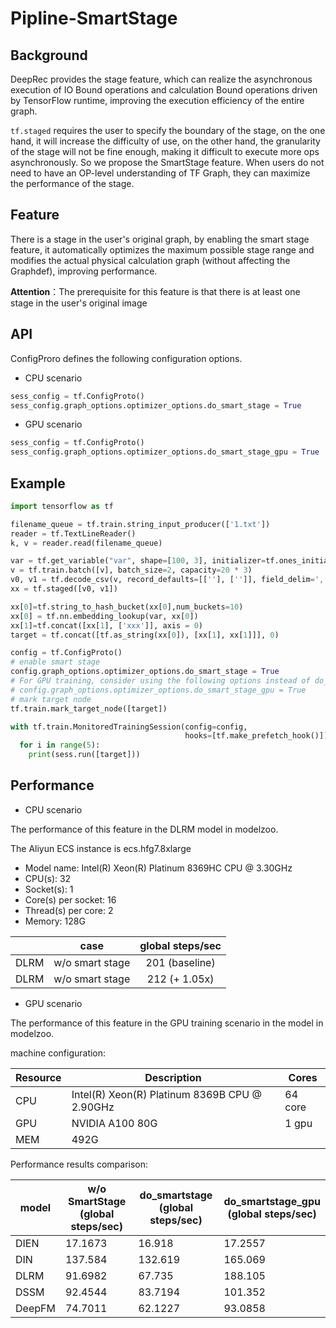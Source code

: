 # Pipline-SmartStage

## Background

DeepRec provides the stage feature, which can realize the asynchronous execution of IO Bound operations and calculation Bound operations driven by TensorFlow runtime, improving the execution efficiency of the entire graph.

`tf.staged` requires the user to specify the boundary of the stage, on the one hand, it will increase the difficulty of use, on the other hand, the granularity of the stage will not be fine enough, making it difficult to execute more ops asynchronously. So we propose the SmartStage feature. When users do not need to have an OP-level understanding of TF Graph, they can maximize the performance of the stage.

## Feature

There is a stage in the user's original graph, by enabling the smart stage feature, it automatically optimizes the maximum possible stage range and modifies the actual physical calculation graph (without affecting the Graphdef), improving performance.


**Attention**：The prerequisite for this feature is that there is at least one stage in the user's original image

## API
ConfigProro defines the following configuration options.

- CPU scenario

```python
sess_config = tf.ConfigProto()
sess_config.graph_options.optimizer_options.do_smart_stage = True
```
- GPU scenario

```python
sess_config = tf.ConfigProto()
sess_config.graph_options.optimizer_options.do_smart_stage_gpu = True
```

## Example

```python
import tensorflow as tf

filename_queue = tf.train.string_input_producer(['1.txt'])
reader = tf.TextLineReader()
k, v = reader.read(filename_queue)

var = tf.get_variable("var", shape=[100, 3], initializer=tf.ones_initializer())
v = tf.train.batch([v], batch_size=2, capacity=20 * 3)
v0, v1 = tf.decode_csv(v, record_defaults=[[''], ['']], field_delim=',')
xx = tf.staged([v0, v1])

xx[0]=tf.string_to_hash_bucket(xx[0],num_buckets=10)
xx[0] = tf.nn.embedding_lookup(var, xx[0])
xx[1]=tf.concat([xx[1], ['xxx']], axis = 0)
target = tf.concat([tf.as_string(xx[0]), [xx[1], xx[1]]], 0)

config = tf.ConfigProto()
# enable smart stage
config.graph_options.optimizer_options.do_smart_stage = True
# For GPU training, consider using the following options instead of do_smart_stage for better performance
# config.graph_options.optimizer_options.do_smart_stage_gpu = True
# mark target node
tf.train.mark_target_node([target])

with tf.train.MonitoredTrainingSession(config=config,
                                       hooks=[tf.make_prefetch_hook()]) as sess:
  for i in range(5):
    print(sess.run([target]))
```
## Performance

- CPU scenario

The performance of this feature in the DLRM model in modelzoo.

The Aliyun ECS instance is ecs.hfg7.8xlarge

- Model name: Intel(R) Xeon(R) Platinum 8369HC CPU @ 3.30GHz
- CPU(s): 32
- Socket(s): 1
- Core(s) per socket: 16
- Thread(s) per core: 2
- Memory: 128G

|      |      case       | global steps/sec |
| :--: | :-------------: | :--------------: |
| DLRM | w/o smart stage |  201 (baseline)  |
| DLRM | w/o smart stage |  212 (+ 1.05x)   |

- GPU scenario

The performance of this feature in the GPU training scenario in the model in modelzoo.

machine configuration:

| Resource | Description | Cores |
| ---- | --------------------------------------------- | ------ |
| CPU  | Intel(R) Xeon(R) Platinum 8369B CPU @ 2.90GHz | 64 core |
| GPU  | NVIDIA A100 80G                               | 1 gpu   |
| MEM  | 492G                                          |        |

Performance results comparison:

| model   | w/o SmartStage <br>(global steps/sec) | do_smartstage <br>(global steps/sec) | do_smartstage_gpu <br>(global steps/sec) |
| ------ | --------------------------------------- | ------------------------------------ | ---------------------------------------- |
| DIEN   | 17.1673                                 | 16.918                               | 17.2557                                  |
| DIN    | 137.584                                 | 132.619                              | 165.069                                  |
| DLRM   | 91.6982                                 | 67.735                               | 188.105                                  |
| DSSM   | 92.4544                                 | 83.7194                              | 101.352                                  |
| DeepFM | 74.7011                                 | 62.1227                              | 93.0858                                  |
